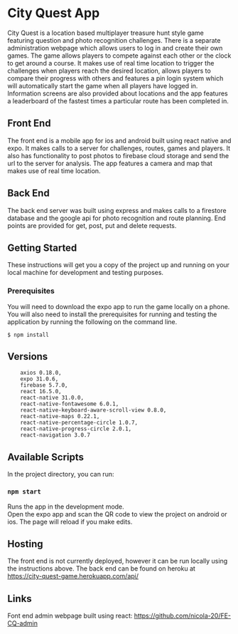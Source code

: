 # City Quest App

City Quest is a location based multiplayer treasure hunt style game featuring question and photo recognition challenges. There is a separate administration webpage which allows users to log in and create their own games. 
The game allows players to compete against each other or the clock to get around a course. It makes use of real time location to trigger the challenges when players reach the desired location, allows players to compare their progress with others and features a pin login system which will automatically start the game when all players have logged in. Information screens are also provided about locations and the app features a leaderboard of the fastest times a particular route has been completed in.


## Front End

The front end is a mobile app for ios and android built using react native and expo. It makes calls to a server for challenges, routes, games and players. It also has functionality to post photos to firebase cloud storage and send the url to the server for analysis. The app features a camera and map that makes use of real time location. 


## Back End

The back end server was built using express and makes calls to a firestore database and the google api for photo recognition and route planning. End points are provided for get, post, put and delete requests.


## Getting Started

These instructions will get you a copy of the project up and running on your local machine for development and testing purposes. 

### Prerequisites
You will need to download the expo app to run the game locally on a phone.
You will also need to install the prerequisites for running and testing the application by running the following on the command line.
```
$ npm install
```

## Versions
```
    axios 0.18.0,
    expo 31.0.6,
    firebase 5.7.0,
    react 16.5.0,
    react-native 31.0.0,
    react-native-fontawesome 6.0.1,
    react-native-keyboard-aware-scroll-view 0.8.0,
    react-native-maps 0.22.1,
    react-native-percentage-circle 1.0.7,
    react-native-progress-circle 2.0.1,
    react-navigation 3.0.7
```

## Available Scripts

In the project directory, you can run:
### `npm start`
Runs the app in the development mode.<br>
Open the expo app and scan the QR code to view the project on android or ios.
The page will reload if you make edits.<br>


## Hosting
The front end is not currently deployed, however it can be run locally using the instructions above.
The back end can be found on heroku at https://city-quest-game.herokuapp.com/api/

## Links
Font end admin webpage built using react:
https://github.com/nicola-20/FE-CQ-admin